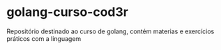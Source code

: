 # golang-curso-cod3r

Repositório destinado ao curso de golang, contém materias e exercícios práticos com a linguagem
